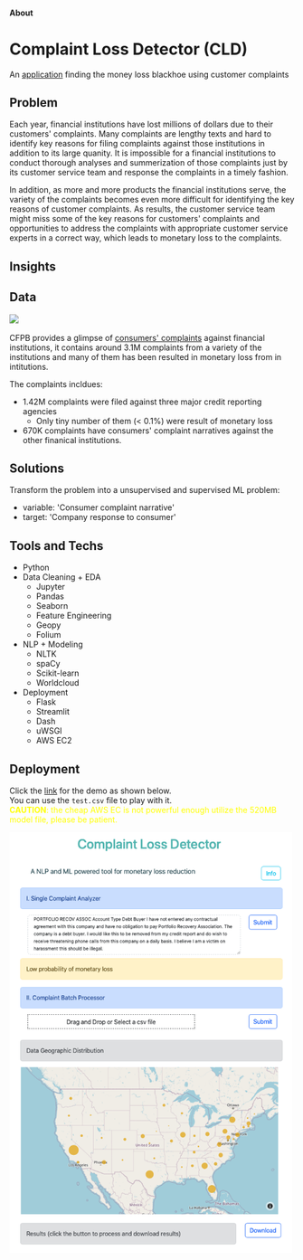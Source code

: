 #### About

# Complaint Loss Detector (CLD)

An [application](https://github.com/biomchen/complaint_loss_detector) finding the money loss blackhoe using customer complaints

## **Problem**

Each year, financial institutions have lost millions of dollars due to their customers' complaints. Many complaints are lengthy texts and hard to identify key reasons for filing complaints against those institutions in addition to its large quanity. It is impossible for a financial institutions to conduct thorough analyses and summerization of those complaints just by its customer service team and response the complaints in a timely fashion.

In addition, as more and more products the financial institutions serve, the variety of the complaints becomes even more difficult for identifying the key reasons of customer complaints. As results, the customer service team might miss some of the key reasons for customers' complaints and opportunities to address the complaints with appropriate customer service experts in a correct way, which leads to monetary loss to the complaints.

## **Insights**

## **Data**

![](https://www.consumerfinance.gov/static/img/logo_237x50.c7c2ba6c929f.png)

CFPB provides a glimpse of [consumers' complaints](https://www.consumerfinance.gov/data-research/consumer-complaints/#download-the-data) against financial institutions, it contains around 3.1M complaints from a variety of the institutions and many of them has been resulted in monetary loss from in intitutions.

The complaints incldues:
* 1.42M complaints were filed against three major credit reporting agencies
    * Only tiny number of them (< 0.1%) were result of monetary loss
* 670K complaints have consumers' complaint narratives against the other finanical institutions.

## **Solutions**
Transform the problem into a unsupervised and supervised ML problem:   

* variable: 'Consumer complaint narrative'
* target: 'Company response to consumer'   

## **Tools and Techs**

* Python
* Data Cleaning + EDA
    * Jupyter
    * Pandas
    * Seaborn
    * Feature Engineering
    * Geopy
    * Folium
* NLP + Modeling
    * NLTK
    * spaCy
    * Scikit-learn
    * Worldcloud
* Deployment
    * Flask
    * Streamlit
    * Dash
    * uWSGI
    * AWS EC2

## **Deployment**  
Click the [link](https://bit.ly/mld_dashboard) for the demo as shown below.   
You can use the `test.csv` file to play with it.  
<b><font color='yellow'>CAUTION<font></b>: the cheap AWS EC is not powerful enough utilize the 520MB model file, please be patient.   

  <img src="image_02.png" width=500>
